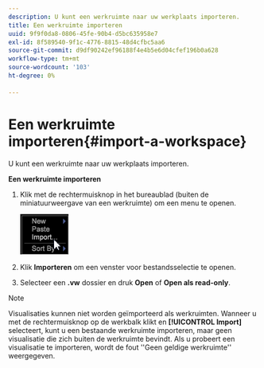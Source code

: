 ```yaml
---
description: U kunt een werkruimte naar uw werkplaats importeren.
title: Een werkruimte importeren
uuid: 9f9f0da8-0806-45fe-90b4-d5bc635958e7
exl-id: 8f589540-9f1c-4776-8815-48d4cfbc5aa6
source-git-commit: d9df90242ef96188f4e4b5e6d04cfef196b0a628
workflow-type: tm+mt
source-wordcount: '103'
ht-degree: 0%

---
```


# Een werkruimte importeren{#import-a-workspace}

U kunt een werkruimte naar uw werkplaats importeren.

**Een werkruimte importeren**

1. Klik met de rechtermuisknop in het bureaublad (buiten de miniatuurweergave van een werkruimte) om een menu te openen.

   ![](assets/import_workspace.png)

1. Klik **Importeren** om een venster voor bestandsselectie te openen.
1. Selecteer een **.vw** dossier en druk **Open** of **Open als read-only**.

>[!NOTE]
>
>Visualisaties kunnen niet worden geïmporteerd als werkruimten. Wanneer u met de rechtermuisknop op de werkbalk klikt en **[!UICONTROL Import]** selecteert, kunt u een bestaande werkruimte importeren, maar geen visualisatie die zich buiten de werkruimte bevindt. Als u probeert een visualisatie te importeren, wordt de fout &#39;&#39;Geen geldige werkruimte&#39;&#39; weergegeven.
